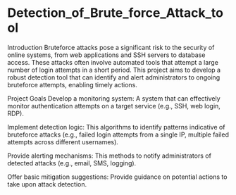 # Detection_of_Brute_force_Attack_tool
Introduction
Bruteforce attacks pose a significant risk to the security of online systems, from web applications and SSH servers to database access. These attacks often involve automated tools that attempt a large number of login attempts in a short period. This project aims to develop a robust detection tool that can identify and alert administrators to ongoing bruteforce attempts, enabling timely actions.

Project Goals
Develop a monitoring system: A system that can effectively monitor authentication attempts on a target service (e.g., SSH, web login, RDP).

Implement detection logic: This algorithms to identify patterns indicative of bruteforce attacks (e.g., failed login attempts from a single IP, multiple failed attempts across different usernames).

Provide alerting mechanisms: This methods to notify administrators of detected attacks (e.g., email, SMS, logging).

Offer basic mitigation suggestions: Provide guidance on potential actions to take upon attack detection.
